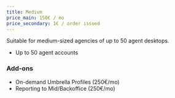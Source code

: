 ```yaml
---
title: Medium
price_main: 150€ / mo
price_secondary: 1€ / order issued
---
```

Suitable for medium-sized agencies of up to 50 agent desktops.

* Up to 50 agent accounts

### Add-ons

* On-demand Umbrella Profiles (250€/mo)
* Reporting to Mid/Backoffice (250€/mo)
